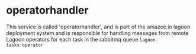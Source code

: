 # operatorhandler

This service is called 'operatorhandler', and is part of the amazee.io lagoon deployment system and is responsible for handling messages from remote Lagoon operators for each task in the rabbitmq queue `lagoon-tasks:operator`
